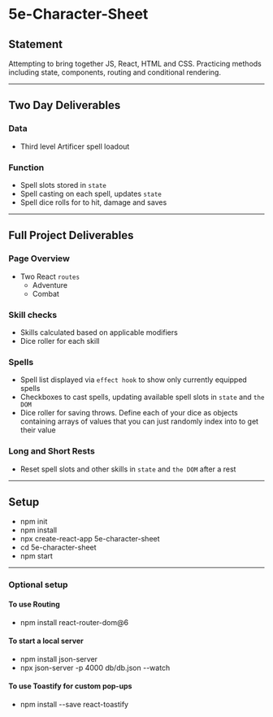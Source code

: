 # 5e-Character-Sheet

## Statement
Attempting to bring together JS, React, HTML and CSS. Practicing methods including state, components, routing and conditional rendering.
****
## Two Day Deliverables
### Data
- Third level Artificer spell loadout

### Function
- Spell slots stored in `state`
- Spell casting on each spell, updates `state`
- Spell dice rolls for to hit, damage and saves  
****
## Full Project Deliverables

### Page Overview
- Two React `routes` 
  - Adventure
  - Combat
  
### Skill checks
- Skills calculated based on applicable modifiers 
- Dice roller for each skill

### Spells 
- Spell list displayed via `effect hook` to show only currently equipped spells
- Checkboxes to cast spells, updating available spell slots in `state` and `the DOM`
- Dice roller for saving throws. Define each of your dice as objects containing arrays of values that you can just randomly index into to get their value

### Long and Short Rests
- Reset spell slots and other skills in `state` and `the DOM` after a rest
****
## Setup
- npm init
- npm install
- npx create-react-app 5e-character-sheet
- cd 5e-character-sheet
- npm start
****
### Optional setup
#### To use Routing
- npm install react-router-dom@6
#### To start a local server
- npm install json-server
- npx json-server -p 4000 db/db.json --watch
#### To use Toastify for custom pop-ups
- npm install --save react-toastify


